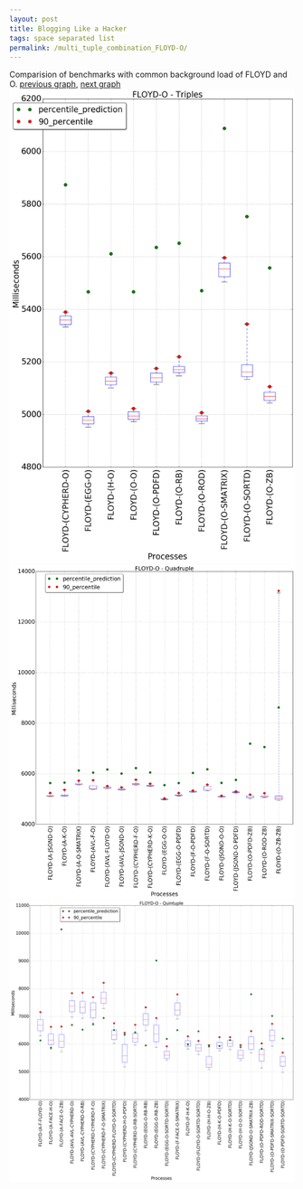 ```yaml
---
layout: post
title: Blogging Like a Hacker
tags: space separated list
permalink: /multi_tuple_combination_FLOYD-O/
---
```


Comparision of benchmarks with common background load of FLOYD and O.
[previous graph](./multi_tuple_combination_FLOYD-K/), [next graph](./multi_tuple_combination_FLOYD-PDFD/)
<img src="./images/triple/FLOYD/FLOYD-O_box.png" alt="graph figure"><img src="./images/quadruple/FLOYD/FLOYD-O_box.png" alt="graph figure"><img src="./images/quintuple/FLOYD/FLOYD-O_box.png" alt="graph figure">